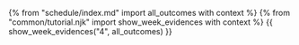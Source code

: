 <include src="tutorial-{{ module | lower }}.md" />

{% from "schedule/index.md" import all_outcomes with context %}
{% from "common/tutorial.njk" import  show_week_evidences with context %}
{{ show_week_evidences("4", all_outcomes) }}